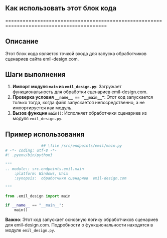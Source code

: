 ## Как использовать этот блок кода
=========================================================================================

Описание
-------------------------
Этот блок кода является точкой входа для запуска обработчиков сценариев сайта emil-design.com.

Шаги выполнения
-------------------------
1. **Импорт модуля `main` из `emil_design.py`**: Загружает функциональность для обработки сценариев emil-design.com.
2. **Проверка условия `__name__ == "__main__"`**:  Этот код запускается только тогда, когда файл запускается непосредственно, а не импортируется как модуль. 
3. **Вызов функции `main()`**: Исполняет обработчики сценариев из модуля `emil_design.py`.

Пример использования
-------------------------

```python
                ## \file /src/endpoints/emil/main.py
# -*- coding: utf-8 -*-
#! .pyenv/bin/python3

"""
.. module:: src.endpoints.emil.main 
	:platform: Windows, Unix
	:synopsis:  обработчики сценариев  emil-design.com

"""

from .emil_design import main

if __name__ == "__main__":
    main()
```

**Важно**: Этот код запускает основную логику обработчиков сценариев для emil-design.com. Подробности о функциональности находятся в модуле `emil_design.py`.